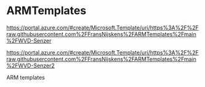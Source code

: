 # ARMTemplates

https://portal.azure.com/#create/Microsoft.Template/uri/https%3A%2F%2Fraw.githubusercontent.com%2FFransNijskens%2FARMTemplates%2Fmain%2FWVD-Senzer


https://portal.azure.com/#create/Microsoft.Template/uri/https%3A%2F%2Fraw.githubusercontent.com%2FFransNijskens%2FARMTemplates%2Fmain%2FWVD-Senzer2


ARM templates
